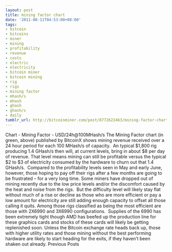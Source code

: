 ```yaml
---
layout: post
title: mining factor chart
date: '2011-08-11T04:53:00+08:00'
tags:
- bitcoin
- bitcoins
- miner
- mining
- profitability
- revenue
- costs
- electric
- electricity
- bitcoin miner
- bitcoin mining
- rig
- rigs
- mining factor
- mhash/s
- mhash
- ghash
- ghash/s
- daily
tumblr_url: http://bitcoinminer.com/post/8772622463/mining-factor-chart
---
```

Chart - Mining Factor - USD/24h@100MHash/s
The Mining Factor chart (in green, above) published by BitcoinX shows mining revenue received over a 24 hour period for each 100 MHash/s of capacity.  An typical $1,800 rig producing 1.4 GHash/s then will, at current levels, bring in about $8 per day of revenue.
That level means mining can still be profitable versus the typical $2 to $3 of electricity consumed by the hardware to churn out that 1.4 GHash/s.  Compared to the profitability levels seen in May and early June, however, those hoping to pay off their rigs after a few months are going to be frustrated – for a very long time.
Some miners have dropped out of mining recently due to the low price levels and/or the discomfort caused by the heat and noise from the rigs.  But the difficulty level will likely stay flat without much of a rise or decline as those who are more efficient or pay a low amount for electricity are still adding enough capacity to offset all those calling it quits.
Among those rigs classified as being the most efficient are those with 2X6990 and 3X6990 configurations.  Supplies of the 6990 has been extremely tight though AMD has beefed up the production line for these graphics cards and stocks of these cards will likely be getting replenished soon.
Unless the Bitcoin exchange rate heads back up, those with higher utility rates and those mining without the best performing hardware are likely to start heading for the exits, if they haven’t been shaken out already.
Previous Posts
